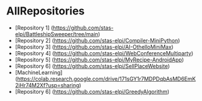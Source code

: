 # AllRepositories

- [Repository 1] (https://github.com/stas-elpi/BattleshipSweeper/tree/main)
- [Repository 2] (https://github.com/stas-elpi/Compiler-MiniPython)
- [Repository 3] (https://github.com/stas-elpi/AI-OthelloMiniMax)
- [Repository 4] (https://github.com/stas-elpi/WebConferenceMultiparty)
- [Repository 5] (https://github.com/stas-elpi/MyRecipe-AndroidApp)
- [Repository 6] (https://github.com/stas-elpi/SellPlaceWebsite)
- [MachineLearning] (https://colab.research.google.com/drive/171sGY1r7MDPDqbAsMD6EmK2jHr74M2Xf?usp=sharing) 
- [Repository 6] (https://github.com/stas-elpi/GreedyAlgorithm)
